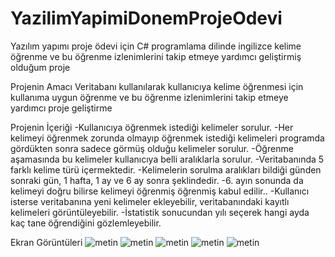 # YazilimYapimiDonemProjeOdevi
Yazılım yapımı proje ödevi için C# programlama dilinde ingilizce kelime öğrenme ve bu öğrenme izlenimlerini takip etmeye yardımcı geliştirmiş olduğum proje

Projenin Amacı
Veritabanı kullanılarak kullanıcıya kelime öğrenmesi için kullanıma uygun  öğrenme ve bu öğrenme izlenimlerini takip etmeye yardımcı proje geliştirme

Projenin İçeriği
-Kullanıcıya öğrenmek istediği kelimeler sorulur.
-Her kelimeyi öğrenmek zorunda olmayıp öğrenmek istediği kelimeleri programda gördükten sonra sadece görmüş olduğu kelimeler sorulur.
-Öğrenme aşamasında bu kelimeler kullanıcıya belli aralıklarla sorulur.
-Veritabanında 5 farklı kelime türü içermektedir.
-Kelimelerin sorulma aralıkları bildiği günden sonraki gün, 1 hafta, 1 ay ve 6 ay sonra şeklindedir. 
-6. ayın sonunda da kelimeyi doğru bilirse kelimeyi öğrenmiş öğrenmiş kabul edilir.. 
-Kullanıcı isterse veritabanına yeni kelimeler ekleyebilir, veritabanındaki kayıtlı kelimeleri görüntüleyebilir. 
-İstatistik sonucundan yılı seçerek hangi ayda kaç tane öğrendiğini gözlemleyebilir.

Ekran Görüntüleri
![metin](https://drive.google.com/open?id=1Wvk5fvJNZmnUeu5wvaNxzJPrMIeEzUNb)
![metin](https://drive.google.com/open?id=1xLoo5Hi47u7goURFplU9p9h2xciXjK_9)
![metin](https://drive.google.com/open?id=1nS9WsdpoBu6PJxaB8YYGM6BC1UfhR7n2)
![metin](https://drive.google.com/open?id=14Hv030KigWfXjwJ3-soLB2mqgEiZVe7c)
![metin](https://drive.google.com/open?id=1d8QXVNkmn2oSuXWAgAM9uQg8r0tBNEjP)

